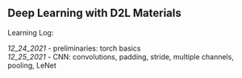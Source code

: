 ## Deep Learning with D2L Materials

Learning Log:

_12_24_2021_ - preliminaries: torch basics <br/>
_12_25_2021_ - CNN: convolutions, padding, stride, multiple channels, pooling, LeNet <br/>
